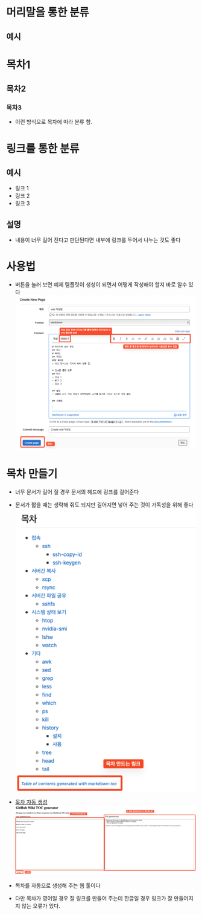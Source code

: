 # 머리말을 통한 분류 
## 예시
# 목차1
## 목차2
### 목차3 
- 이런 방식으로 목차에 따라 분류 함.

# 링크를 통한 분류
## 예시
- 링크 1
- 링크 2
- 링크 3

## 설명
- 내용이 너무 길어 진다고 판단된다면 내부에 링크를 두어서 나누는 것도 좋다 

# 사용법
- 버튼을 눌러 보면 예제 템플릿이 생성이 되면서 어떻게 작성해야 할지 바로 알수 있다
![SCR-20220523-btp](https://raw.githubusercontent.com/JaminJeong/blog/main/_posts/uploads/879c25e21852524691dc2f41fc96216c/SCR-20220523-btp.png)

# 목차 만들기
- 너무 문서가 길어 질 경우 문서의 헤드에 링크를 걸어준다
- 문서가 짧을 때는 생략해 줘도 되지만 길어지면 넣어 주는 것이 가독성을 위해 좋다
![SCR-20220523-bw8](https://raw.githubusercontent.com/JaminJeong/blog/main/_posts/uploads/6d7b09c192a7f5924f5849723df84123/SCR-20220523-bw8.png)

- [목차 자동 생성](http://ecotrust-canada.github.io/markdown-toc/)
![SCR-20220523-bzk](https://raw.githubusercontent.com/JaminJeong/blog/main/_posts/uploads/c4d8da437b3d0a8699a1e7a417132764/SCR-20220523-bzk.png)
- 목차를 자동으로 생성해 주는 웹 툴이다
- 다만 목차가 영어일 경우 잘 링크를 만들어 주는데 한글일 경우 링크가 잘 만들어지지 않는 오류가 있다.
